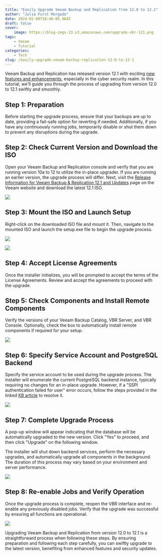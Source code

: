 ```yaml
---
title: "Easily Upgrade Veeam Backup and Replication from 12.0 to 12.1"
author: "Julia Furst Morgado"
date: 2024-02-08T10:46:05.964Z
draft: false
cover:
    image: https://blog-imgs-23.s3.amazonaws.com/upgrade-vbr-121.png
tags: 
    - Veeam
    - Tutorial
categories: 
    - Tech
slug: /easily-upgrade-veeam-backup-replication-12-0-to-12-1
---
```


Veeam Backup and Replication has released version 12.1 with exciting [new features and enhancements](https://www.veeam.com/whats-new-backup-replication.html), especially in the cyber security realm. In this tutorial, we'll guide you through the process of upgrading from version 12.0 to 12.1 swiftly and smoothly.

## Step 1: Preparation
Before starting the upgrade process, ensure that your backups are up to date, providing a fail-safe option for reverting if needed. Additionally, if you have any continuously running jobs, temporarily disable or shut them down to prevent any disruptions during the upgrade.

## Step 2: Check Current Version and Download the ISO
Open your Veeam Backup and Replication console and verify that you are running version 10a to 12 to utilize the in-place upgrader. If you are running an earlier version, the upgrade process will differ. Next, visit the [Release Information for Veeam Backup & Replication 12.1 and Updates](https://www.veeam.com/kb4510) page on the Veeam website and download the latest 12.1 ISO.

![](https://blog-imgs-23.s3.amazonaws.com/download-iso-121.png)

## Step 3: Mount the ISO and Launch Setup
Right-click on the downloaded ISO file and mount it. Then, navigate to the mounted ISO and launch the setup.exe file to begin the upgrade process.

![](https://blog-imgs-23.s3.amazonaws.com/mount-iso-121.png)

![](https://blog-imgs-23.s3.amazonaws.com/launch-setup-121.png)

## Step 4: Accept License Agreements
Once the installer initializes, you will be prompted to accept the terms of the License Agreements. Review and accept the agreements to proceed with the upgrade.

## Step 5: Check Components and Install Remote Components
Verify the versions of your Veeam Backup Catalog, VBR Server, and VBR Console. Optionally, check the box to automatically install remote components if required for your setup.

![](https://blog-imgs-23.s3.amazonaws.com/update-components-121.png)

## Step 6: Specify Service Account and PostgreSQL Backend
Specify the service account to be used during the upgrade process. The installer will enumerate the current PostgreSQL backend instance, typically requiring no changes for an in-place upgrade. However, if a "SSPI authentication failed for user" error occurs, follow the steps provided in the linked [KB article](https://www.veeam.com/kb4542) to resolve it.

![](https://blog-imgs-23.s3.amazonaws.com/error-sspi-121.png)

## Step 7: Complete Upgrade Process
A pop-up window will appear indicating that the database will be automatically upgraded to the new version. Click "Yes" to proceed, and then click "Upgrade" on the following window.

The installer will shut down backend services, perform the necessary upgrades, and automatically upgrade all components in the background. The duration of this process may vary based on your environment and server performance.

![](https://blog-imgs-23.s3.amazonaws.com/upgraded-121.png)

## Step 8: Re-enable Jobs and Verify Operation
Once the upgrade process is complete, reopen the VBR interface and re-enable any previously disabled jobs. Verify that the upgrade was successful by ensuring all functions are operational.

![](https://blog-imgs-23.s3.amazonaws.com/verify-new-121.png)

Upgrading Veeam Backup and Replication from version 12.0 to 12.1 is a straightforward process when following these steps. By ensuring preparation and following each step carefully, you can swiftly upgrade to the latest version, benefiting from enhanced features and security updates.

